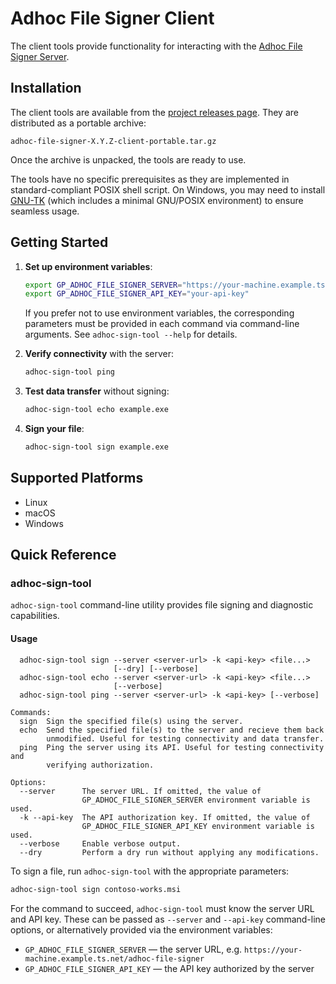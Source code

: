 # Adhoc File Signer Client

The client tools provide functionality for interacting with the
[Adhoc File Signer Server](https://github.com/gapotchenko/adhoc-file-signer/tree/main/source/server).

## Installation

The client tools are available from the
[project releases page](https://github.com/gapotchenko/adhoc-file-signer/releases).
They are distributed as a portable archive:

```
adhoc-file-signer-X.Y.Z-client-portable.tar.gz
```

Once the archive is unpacked, the tools are ready to use.

The tools have no specific prerequisites as they are implemented in standard-compliant POSIX shell script.
On Windows, you may need to install [GNU-TK](https://github.com/gapotchenko/gnu-tk) (which includes a minimal GNU/POSIX environment) to ensure seamless usage.

## Getting Started

1. **Set up environment variables**:

   ```sh
   export GP_ADHOC_FILE_SIGNER_SERVER="https://your-machine.example.ts.net/adhoc-file-signer"
   export GP_ADHOC_FILE_SIGNER_API_KEY="your-api-key"
   ```

   If you prefer not to use environment variables, the corresponding parameters
   must be provided in each command via command-line arguments. See `adhoc-sign-tool --help` for details.

2. **Verify connectivity** with the server:

   ```sh
   adhoc-sign-tool ping
   ```

3. **Test data transfer** without signing:

   ```sh
   adhoc-sign-tool echo example.exe
   ```

4. **Sign your file**:

   ```sh
   adhoc-sign-tool sign example.exe
   ```

## Supported Platforms

- Linux
- macOS
- Windows

## Quick Reference

### adhoc-sign-tool

`adhoc-sign-tool` command-line utility provides file signing and diagnostic
capabilities.

#### Usage

```
  adhoc-sign-tool sign --server <server-url> -k <api-key> <file...>
                       [--dry] [--verbose]
  adhoc-sign-tool echo --server <server-url> -k <api-key> <file...>
                       [--verbose]
  adhoc-sign-tool ping --server <server-url> -k <api-key> [--verbose]

Commands:
  sign  Sign the specified file(s) using the server.
  echo  Send the specified file(s) to the server and recieve them back
        unmodified. Useful for testing connectivity and data transfer.
  ping  Ping the server using its API. Useful for testing connectivity and
        verifying authorization.

Options:
  --server      The server URL. If omitted, the value of
                GP_ADHOC_FILE_SIGNER_SERVER environment variable is used.
  -k --api-key  The API authorization key. If omitted, the value of
                GP_ADHOC_FILE_SIGNER_API_KEY environment variable is used.
  --verbose     Enable verbose output.
  --dry         Perform a dry run without applying any modifications.
```

To sign a file, run `adhoc-sign-tool` with the appropriate parameters:

```sh
adhoc-sign-tool sign contoso-works.msi
```

For the command to succeed, `adhoc-sign-tool` must know the server URL and API
key. These can be passed as `--server` and `--api-key` command-line options, or alternatively provided via
the environment variables:

- `GP_ADHOC_FILE_SIGNER_SERVER` — the server URL, e.g.
  `https://your-machine.example.ts.net/adhoc-file-signer`
- `GP_ADHOC_FILE_SIGNER_API_KEY` — the API key authorized by the server
